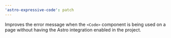 ```yaml
---
'astro-expressive-code': patch
---
```


Improves the error message when the `<Code>` component is being used on a page without having the Astro integration enabled in the project.
